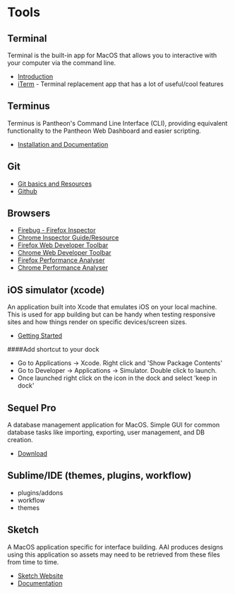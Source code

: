 # Tools 

## Terminal
Terminal is the built-in app for MacOS that allows you to interactive with your computer via the command line.

  * [Introduction](http://blog.teamtreehouse.com/introduction-to-the-mac-os-x-command-line)
  * [iTerm](https://www.iterm2.com) - Terminal replacement app that has a lot of useful/cool features

## Terminus

Terminus is Pantheon's Command Line Interface (CLI), providing equivalent functionality to the Pantheon Web Dashboard and easier scripting.

  * [Installation and Documentation](https://github.com/pantheon-systems/terminus)

## Git
  
  * [Git basics and Resources](https://git-scm.com/book/en/v2/Getting-Started-Git-Basics)
  * [Github](https://github.com)

## Browsers
  * [Firebug - Firefox Inspector](http://getfirebug.com/)
  * [Chrome Inspector Guide/Resource](https://developer.chrome.com/devtools)
  * [Firefox Web Developer Toolbar](https://addons.mozilla.org/en-US/firefox/addon/web-developer/)
  * [Chrome Web Developer Toolbar](https://chrome.google.com/webstore/detail/web-developer/bfbameneiokkgbdmiekhjnmfkcnldhhm)
  * [Firefox Performance Analyser](https://addons.mozilla.org/en-US/firefox/addon/performance-analyser/)
  * [Chrome Performance Analyser](https://chrome.google.com/webstore/detail/performance-analyser/djgfmlohefpomchfabngccpbaflcahjf)

## iOS simulator (xcode)
An application built into Xcode that emulates iOS on your local machine. This is used for app building but can be handy when testing responsive sites and how things render on specific devices/screen sizes.
  * [Getting Started](https://developer.apple.com/library/content/documentation/IDEs/Conceptual/iOS_Simulator_Guide/GettingStartedwithiOSSimulator/GettingStartedwithiOSSimulator.html)

####Add shortcut to your dock
  * Go to Applications -> Xcode. Right click and 'Show Package Contents'
  * Go to Developer -> Applications -> Simulator. Double click to launch.
  * Once launched right click on the icon in the dock and select 'keep in dock'

## Sequel Pro
A database management application for MacOS. Simple GUI for common database tasks like importing, exporting, user management, and DB creation.
  * [Download](https://www.sequelpro.com/)

## Sublime/IDE (themes, plugins, workflow)
  * plugins/addons
  * workflow
  * themes

## Sketch
A MacOS application specific for interface building. AAI produces designs using this application so assets may need to be retrieved from these files from time to time.
  * [Sketch Website](https://www.sketchapp.com/)
  * [Documentation](https://www.sketchapp.com/learn/documentation/)
